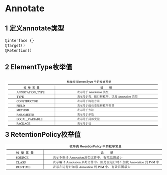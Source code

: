Annotate
=========
1 定义annotate类型
--------
	@interface {}
	@Target()
	@Retention()
2 ElementType枚举值
-------------
![ElementType](https://github.com/GaoHuijian/javaSE/blob/master/annotation/images/ElementType.png)
3 RetentionPolicy枚举值
--------------------
![RetentionPolicy](https://github.com/GaoHuijian/javaSE/blob/master/annotation/images/RetentionPolicy.png)